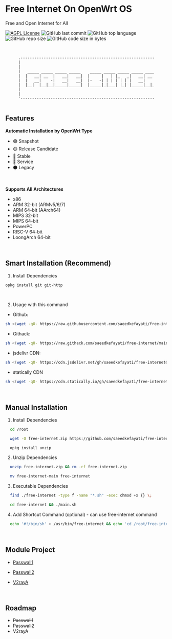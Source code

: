 
# Free Internet On OpenWrt OS

Free and Open Internet for All

[![AGPL License](https://img.shields.io/badge/License-AGPL%20v3-blue.svg)](https://choosealicense.com/licenses/agpl-3.0)
![GitHub last commit](https://img.shields.io/github/last-commit/saeedkefayati/free-internet)
![GitHub top language](https://img.shields.io/github/languages/top/saeedkefayati/free-internet)
![GitHub repo size](https://img.shields.io/github/repo-size/saeedkefayati/free-internet)
![GitHub code size in bytes](https://img.shields.io/github/languages/code-size/saeedkefayati/free-internet)


<br/>

<figure>
  <pre role="img" aria-label="ASCII BANNER" style="text-align:center; font-size:0.75rem;">
.--------------------------------------------------------------------------------.
|                                                                                |
|                                                                                |
|   _____ _____ _____ _____    _____ _____ _____ _____ _____ _____ _____ _____   |
|  |   __| __  |   __|   __|  |     |   | |_   _|   __| __  |   | |   __|_   _|  |
|  |   __|    -|   __|   __|  |-   -| | | | | | |   __|    -| | | |   __| | |    |
|  |__|  |__|__|_____|_____|  |_____|_|___| |_| |_____|__|__|_|___|_____| |_|    |
|                                                                                |
|                                                                                |
'--------------------------------------------------------------------------------'
  </pre>
</figure>


## Features

**Automatic Installation by OpenWrt Type**
- 🟢 Snapshot 
- 🟡 Release Candidate  
- 🔵 Stable  
- 🧰 Service  
- ⚫ Legacy  

<br/>

**Supports All Architectures**
- x86  
- ARM 32-bit (ARMv5/6/7)  
- ARM 64-bit (AArch64) 
- MIPS 32-bit
- MIPS 64-bit 
- PowerPC  
- RISC-V 64-bit 
- LoongArch 64-bit


<br/>

## Smart Installation (Recommend)

1. Install Dependencies<br/>
```bash
opkg install git git-http
```

<br/>

2. Usage with this command<br/>
- Github:
```bash
sh <(wget -qO- https://raw.githubusercontent.com/saeedkefayati/free-internet/main/install.sh)
```

- Githack:
```bash
sh <(wget -qO- https://raw.githack.com/saeedkefayati/free-internet/main/install.sh)
```

- jsdelivr CDN:
```bash
sh <(wget -qO- https://cdn.jsdelivr.net/gh/saeedkefayati/free-internet@main/install.sh)
```

- statically CDN
```bash
sh <(wget -qO- https://cdn.statically.io/gh/saeedkefayati/free-internet/main/install.sh)
```

<br/>

## Manual Installation

1. Install Dependencies<br/>
```bash
  cd /root
```
```bash
  wget -O free-internet.zip https://github.com/saeedkefayati/free-internet/archive/refs/heads/main.zip
```
```bash
  opkg install unzip
```


2. Unzip Dependencies<br/>
```bash
  unzip free-internet.zip && rm -rf free-internet.zip
```
```bash
  mv free-internet-main free-internet
```

3. Executable Dependencies<br/>
```bash
  find ./free-internet -type f -name "*.sh" -exec chmod +x {} \;
```
```bash
  cd free-internet && ./main.sh
```

4. Add Shortcut Command (optional) - can use free-internet command<br/>
```bash
  echo '#!/bin/sh' > /usr/bin/free-internet && echo 'cd /root/free-internet && ./main.sh' >> /usr/bin/free-internet && chmod +x /usr/bin/free-internet
```

<br/>

## Module Project

- [Passwall1](https://github.com/saeedkefayati/openwrt-passwall1)

- [Passwall2](https://github.com/saeedkefayati/openwrt-passwall2)

- [V2rayA](https://github.com/saeedkefayati/openwrt-v2raya)

<br/>

## Roadmap

- ~~Passwall1~~
- ~~Passwall2~~
- V2rayA
